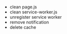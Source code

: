 * clean page.js
* clean service-worker.js
* unregister service worker
* remove notification
* delete cache